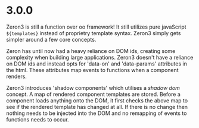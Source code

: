 # 3.0.0

Zeron3 is still a function over oo framework!
It still utilizes pure javaScript `${templates}` instead of proprietry template syntax.
Zeron3 simply gets simpler around a few core concepts.

Zeron has until now had a heavy reliance on DOM ids, creating some complexity when building large applications.
Zeron3 doesn't have a reliance on DOM ids and instead opts for 'data-on' and 'data-params' attributes in the html.
These attributes map events to functions when a component renders.
 
Zeron3 introduces 'shadow components' which utilises a *shadow dom* concept.
A map of rendered component templates are stored.
Before a component loads anything onto the DOM, it first checks the above map to see if the rendered template has changed at all.
If there is no change then nothing needs to be injected into the DOM and no remapping of events to functions needs to occur.